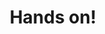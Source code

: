 ---
title: Hands on!
description: If you learn best by doing, start with the tutorials for first hand experience building your own blockchain from a template.
link: /tutorials/
linkSAEvent: tutorialsCard
order: 2
image: "../media/images/hands-on.png"
bodyLinkOneTitle: Build a local blockchain
bodyLinkOneURL: /tutorials/get-started/build-local-blockchain/
bodyLinkOneSAEvent: Card2-Link1-Build-Local-Blockchain
bodyLinkTwoTitle: Simulate a network
bodyLinkTwoURL: /tutorials/get-started/simulate-network/
bodyLinkTwoSAEvent: Card2-Link2-Simulate-Network
bodyLinkThreeTitle: Add a pallet
bodyLinkThreeURL: /tutorials/work-with-pallets/add-a-pallet/
bodyLinkThreeSAEvent: Card2-Link3-Add-A-Pallet
---